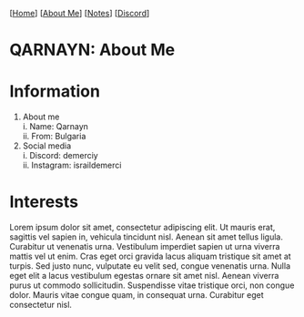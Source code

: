 <link rel="icon" href="favicon.ico">

[[Home](index.md)] [[About Me](ABOUT.md)] [[Notes](NOTES.md)] [[Discord](DISCORD.md)]

# QARNAYN: About Me

# Information
1. About me    
  i. Name: Qarnayn    
  ii. From: Bulgaria
2. Social media    
  i. Discord: demerciy    
  ii. Instagram: israildemerci    

# Interests
Lorem ipsum dolor sit amet, consectetur adipiscing elit. 
Ut mauris erat, sagittis vel sapien in, vehicula tincidunt nisl. Aenean sit amet tellus ligula. 
Curabitur ut venenatis urna. 
Vestibulum imperdiet sapien ut urna viverra mattis vel ut enim. 
Cras eget orci gravida lacus aliquam tristique sit amet at turpis. 
Sed justo nunc, vulputate eu velit sed, congue venenatis urna. 
Nulla eget elit a lacus vestibulum egestas ornare sit amet nisl. 
Aenean viverra purus ut commodo sollicitudin. Suspendisse vitae tristique orci, 
non congue dolor. Mauris vitae congue quam, in consequat urna. 
Curabitur eget consectetur nisl. 
